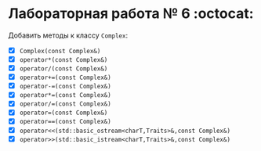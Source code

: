 # Лабораторная работа № 6 :octocat: 
Добавить методы к классу `Complex`:
- [x] `Complex(const Complex&)`
- [x] `operator*(const Complex&)`
- [x] `operator/(const Complex&)`
- [x] `operator+=(const Complex&)`
- [x] `operator-=(const Complex&)`
- [x] `operator*=(const Complex&)`
- [x] `operator/=(const Complex&)`
- [x] `operator=(const Complex&)`
- [x] `operator==(const Complex&)`
- [x] `operator<<(std::basic_ostream<charT,Traits>&,const Complex&)` 
- [x] `operator>>(std::basic_istream<charT,Traits>&,const Complex&)` 
